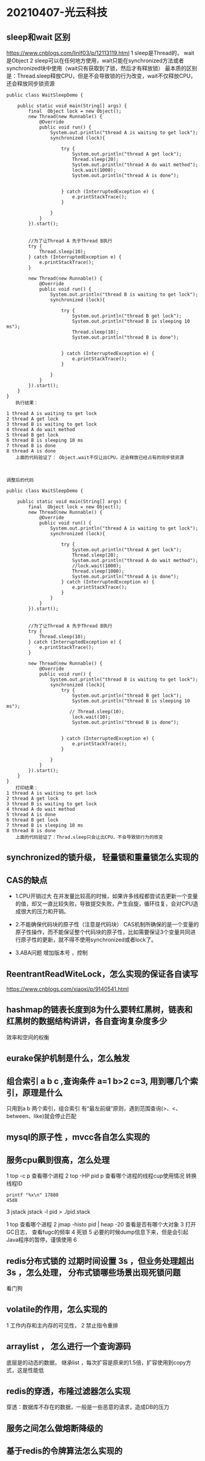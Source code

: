 # 20210407-光云科技

## sleep和wait 区别
https://www.cnblogs.com/linlf03/p/12113119.html
1 sleep是Thread的， wait是Object
2 sleep可以在任何地方使用，wait只能在synchronized方法或者synchronized块中使用（wait只有获取到了锁，然后才有释放锁）
最本质的区别是：Thread.sleep释放CPU，但是不会导致锁的行为改变，wait不仅释放CPU，还会释放同步锁资源
```
public class WaitSleepDemo {
 
    public static void main(String[] args) {
        final  Object lock = new Object();
        new Thread(new Runnable() {
            @Override
            public void run() {
                System.out.println("thread A is waiting to get lock");
                synchronized (lock){
 
                    try {
                        System.out.println("thread A get lock");
                        Thread.sleep(20);
                        System.out.println("thread A do wait method");
                        lock.wait(1000);
                        System.out.println("thread A is done");
 
 
                    } catch (InterruptedException e) {
                        e.printStackTrace();
                    }
 
                }
            }
        }).start();
 
 
        //为了让Thread A 先于Thread B执行
        try {
            Thread.sleep(10);
        } catch (InterruptedException e) {
            e.printStackTrace();
        }
 
        new Thread(new Runnable() {
            @Override
            public void run() {
                System.out.println("thread B is waiting to get lock");
                synchronized (lock){
 
                    try {
                        System.out.println("thread B get lock");
                        System.out.println("thread B is sleeping 10 ms");
                        Thread.sleep(10);
                        System.out.println("thread B is done");
 
 
                    } catch (InterruptedException e) {
                        e.printStackTrace();
                    }
 
                }
            }
        }).start();
    }
}
　　执行结果：

1 thread A is waiting to get lock
2 thread A get lock
3 thread B is waiting to get lock
4 thread A do wait method
5 thread B get lock
6 thread B is sleeping 10 ms
7 thread B is done
8 thread A is done
　　上面的代码验证了： Object.wait不仅让出CPU，还会释放已经占有的同步锁资源 

 

调整后的代码

public class WaitSleepDemo {
 
    public static void main(String[] args) {
        final  Object lock = new Object();
        new Thread(new Runnable() {
            @Override
            public void run() {
                System.out.println("thread A is waiting to get lock");
                synchronized (lock){
 
                    try {
                        System.out.println("thread A get lock");
                        Thread.sleep(20);
                        System.out.println("thread A do wait method");
                        //lock.wait(1000);
                        Thread.sleep(1000);
                        System.out.println("thread A is done");
                    } catch (InterruptedException e) {
                        e.printStackTrace();
                    }
                }
            }
        }).start();
 
 
        //为了让Thread A 先于Thread B执行
        try {
            Thread.sleep(10);
        } catch (InterruptedException e) {
            e.printStackTrace();
        }
 
        new Thread(new Runnable() {
            @Override
            public void run() {
                System.out.println("thread B is waiting to get lock");
                synchronized (lock){
                    try {
                        System.out.println("thread B get lock");
                        System.out.println("thread B is sleeping 10 ms");
                       // Thread.sleep(10);
                        lock.wait(10);
                        System.out.println("thread B is done");
 
 
                    } catch (InterruptedException e) {
                        e.printStackTrace();
                    }
 
                }
            }
        }).start();
    }
}
　　打印结果：
1 thread A is waiting to get lock
2 thread A get lock
3 thread B is waiting to get lock
4 thread A do wait method
5 thread A is done
6 thread B get lock
7 thread B is sleeping 10 ms
8 thread B is done
　　上面的代码验证了：Thrad.sleep只会让出CPU，不会导致锁行为的改变
```
## synchronized的锁升级， 轻量锁和重量锁怎么实现的

## CAS的缺点 
* 1.CPU开销过大
在并发量比较高的时候，如果许多线程都尝试去更新一个变量的值，却又一直比较失败，导致提交失败，产生自旋，循环往复，会对CPU造成很大的压力和开销。

* 2.不能确保代码块的原子性（注意是代码块）
CAS机制所确保的是一个变量的原子性操作，而不能保证整个代码块的原子性，比如需要保证3个变量共同进行原子性的更新，就不得不使用synchronized或者lock了。

* 3.ABA问题
增加版本号 ，控制


## ReentrantReadWiteLock，怎么实现的保证各自读写
https://www.cnblogs.com/xiaoxi/p/9140541.html

## hashmap的链表长度到8为什么要转红黑树，链表和红黑树的数据结构讲讲，各自查询复杂度多少
 效率和空间的权衡
## eurake保护机制是什么，怎么触发

## 组合索引 a b c   ,查询条件  a=1 b>2  c=3,  用到哪几个索引，原理是什么
只用到a b 两个索引，组合索引 有“最左前缀”原则，遇到范围查询(>、<、between、like)就会停止匹配  


## mysql的原子性 ，mvcc各自怎么实现的

## 服务cpu飙到很高，怎么处理
1 top -c   p   查看哪个进程
2 top -HP   pid  p 查看哪个进程的线程cup使用情况
转换线程ID
```
printf "%x\n" 17880          
45d8
```
3 jstack
jstack -l pid > ./pid.stack


1 top 查看哪个进程
2 jmap -histo pid | heap -20 查看是否有哪个大对象
3 打开GC日志， 查看fugc的频率
4 死锁
5 必要的时候dump信息下来，但是会引起Java程序的暂停，谨慎使用
6 

## redis分布式锁的  过期时间设置 3s ，但业务处理超出3s ，怎么处理， 分布式锁哪些场景出现死锁问题
看门狗
## volatile的作用，怎么实现的
1 工作内存和主内存的可见性，
2 禁止指令重排
## arraylist ， 怎么进行一个查询源码
底层是的动态的数据， 继承list ，每次扩容是原来的1.5倍，扩容使用到copy方式，这是性能低
## redis的穿透，布隆过滤器怎么实现
穿透：数据库不存在的数据，一般是一些恶意的请求，造成DB的压力
## 服务之间怎么做熔断降级的

## 基于redis的令牌算法怎么实现的





